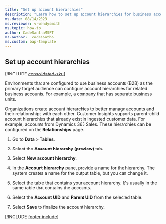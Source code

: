 ```yaml
---
title: "Set up account hierarchies"
description: "Learn how to set up account hierarchies for business accounts in Dynamics 365 Customer Insights" 
ms.date: 08/14/2023
ms.reviewer: v-wendysmith
ms.topic: how-to
author: CadeSanthaMSFT
ms.author:  cadesantha
ms.custom: bap-template
---
```


## Set up account hierarchies

[!INCLUDE [consolidated-sku](../includes/consolidated-sku.md)]

Environments that are configured to use business accounts (B2B) as the primary target audience can configure account hierarchies for related business accounts. For example, a company that has separate business units.

Organizations create account hierarchies to better manage accounts and their relationships with each other. Customer Insights supports parent-child account hierarchies that already exist in ingested customer data. For example, accounts from Dynamics 365 Sales. These hierarchies can be configured on the **Relationships** page.

1. Go to **Data** > **Tables**.

1. Select the **Account hierarchy (preview)** tab.

1. Select **New account hierarchy**.

1. In the **Account hierarchy** pane, provide a name for the hierarchy. The system creates a name for the output table, but you can change it.

1. Select the table that contains your account hierarchy. It's usually in the same table that contains the accounts.

1. Select the **Account UID** and **Parent UID** from the selected table.

1. Select **Save** to finalize the account hierarchy.

[!INCLUDE [footer-include](../includes/footer-banner.md)]
